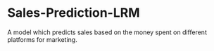 # Sales-Prediction-LRM
A model which predicts sales based on the money spent on different platforms for marketing.
